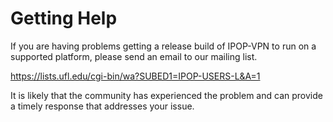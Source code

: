 # Getting Help

If you are having problems getting a release build of IPOP-VPN to run on a supported platform, please send an email to our mailing list.

https://lists.ufl.edu/cgi-bin/wa?SUBED1=IPOP-USERS-L&A=1

It is likely that the community has experienced the problem and can provide a timely response that addresses your issue.